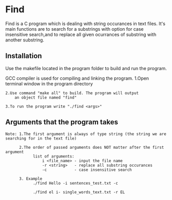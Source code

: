 # Find

Find is a C program which is dealing with string occurances in text files.
It's main functions are to search for a substrings with option for case insensitive search,and to replace all given ocurrances of substring with another substring. 

## Installation

Use the makefile located in the program folder to build and run the program.

GCC compiler is used for compiling and linking the program.
	1.Open terminal window in the program directory

	2.Use command "make all" to build. The program will output
		an object file named "find"

	3.To run the program write "./find <args>"

## Arguments that the program takes
	Note: 1.The first argument is always of type string (the string we are searching for in the text file)

		  2.The order of passed arguments does NOT matter after the first argument
		  		list of arguments:
		  			i <file_name> - input the file name
		  			-r <string>   - replace all substring occurances 
		  			-c 			  - case insensitive search  

		  3. Example
		  		./find Hello -i sentences_test.txt -c

		  		./find el i- single_words_text.txt -r EL









